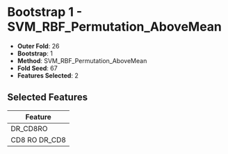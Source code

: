 # Bootstrap 1 - SVM_RBF_Permutation_AboveMean

- **Outer Fold**: 26
- **Bootstrap**: 1
- **Method**: SVM_RBF_Permutation_AboveMean
- **Fold Seed**: 67
- **Features Selected**: 2

## Selected Features

| Feature |
|---------|
| DR_CD8RO |
| CD8 RO DR_CD8 |
